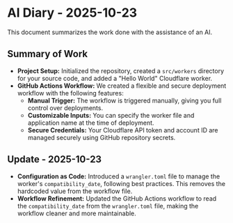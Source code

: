 # AI Diary - 2025-10-23

This document summarizes the work done with the assistance of an AI.

## Summary of Work

*   **Project Setup:** Initialized the repository, created a `src/workers` directory for your source code, and added a "Hello World" Cloudflare worker.
*   **GitHub Actions Workflow:** We created a flexible and secure deployment workflow with the following features:
    *   **Manual Trigger:** The workflow is triggered manually, giving you full control over deployments.
    *   **Customizable Inputs:** You can specify the worker file and application name at the time of deployment.
    *   **Secure Credentials:** Your Cloudflare API token and account ID are managed securely using GitHub repository secrets.

## Update - 2025-10-23

*   **Configuration as Code:** Introduced a `wrangler.toml` file to manage the worker's `compatibility_date`, following best practices. This removes the hardcoded value from the workflow file.
*   **Workflow Refinement:** Updated the GitHub Actions workflow to read the `compatibility_date` from the `wrangler.toml` file, making the workflow cleaner and more maintainable.